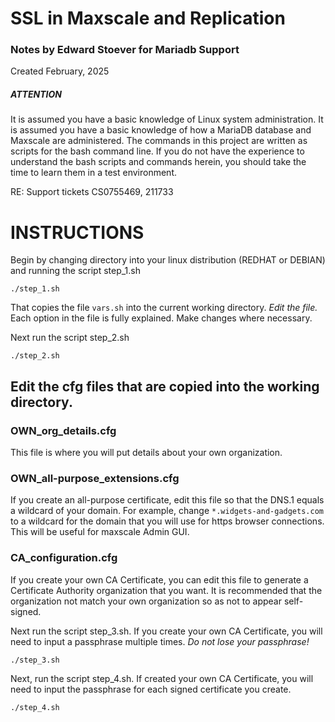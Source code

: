 # SSL in Maxscale and Replication

### Notes by Edward Stoever for Mariadb Support
Created February, 2025 

##### ATTENTION ######
It is assumed you have a basic knowledge of Linux system administration.
It is assumed you have a basic knowledge of how a MariaDB database and Maxscale are administered. 
The commands in this project are written as scripts for the bash command line.
If you do not have the experience to understand the bash scripts and commands herein, 
you should take the time to learn them in a test environment.

RE: Support tickets CS0755469, 211733
# INSTRUCTIONS

Begin by changing directory into your linux distribution (REDHAT or DEBIAN) and running the script step_1.sh
```
./step_1.sh
```
That copies the file `vars.sh` into the current working directory. _Edit the file._  Each option in the file is fully explained. Make changes where necessary. 

Next run the script step_2.sh
```
./step_2.sh
```

## Edit the cfg files that are copied into the working directory.

### OWN_org_details.cfg
This file is where you will put details about your own organization.

### OWN_all-purpose_extensions.cfg
If you create an all-purpose certificate, edit this file so that the DNS.1 equals a wildcard of your domain. For example, change `*.widgets-and-gadgets.com` to a wildcard for the domain that you will use for https browser connections. This will be useful for maxscale Admin GUI.

### CA_configuration.cfg
If you create your own CA Certificate, you can edit this file to generate a Certificate Authority organization that you want. It is recommended that the organization not match your own organization so as not to appear self-signed.

Next run the script step_3.sh. If you create your own CA Certificate, you will need to input a passphrase multiple times. _Do not lose your passphrase!_
```
./step_3.sh
```

Next, run the script step_4.sh. If created your own CA Certificate, you will need to input the passphrase for each signed certificate you create.
```
./step_4.sh
```


